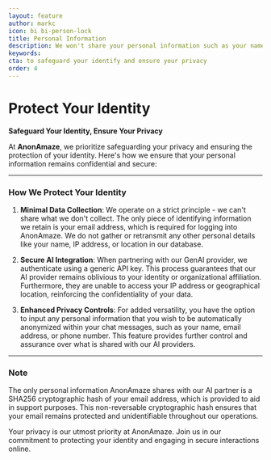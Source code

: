 ```yaml
---
layout: feature
author: markc
icon: bi bi-person-lock
title: Personal Information
description: We won't share your personal information such as your name, email address, IP address, or location with our AI provider.
keywords:
cta: to safeguard your identify and ensure your privacy
order: 4
---
```


# Protect Your Identity
**Safeguard Your Identity, Ensure Your Privacy**


At **AnonAmaze**, we prioritize safeguarding your privacy and ensuring the protection of your identity. Here's how we ensure that your personal information remains confidential and secure:

---

### How We Protect Your Identity

1. **Minimal Data Collection**: We operate on a strict principle - we can't share what we don't collect. The only piece of identifying information we retain is your email address, which is required for logging into AnonAmaze. We do not gather or retransmit any other personal details like your name, IP address, or location in our database.

2. **Secure AI Integration**: When partnering with our GenAI provider, we authenticate using a generic API key. This process guarantees that our AI provider remains oblivious to your identity or organizational affiliation. Furthermore, they are unable to access your IP address or geographical location, reinforcing the confidentiality of your data.

3. **Enhanced Privacy Controls**: For added versatility, you have the option to input any personal information that you wish to be automatically anonymized within your chat messages, such as your name, email address, or phone number. This feature provides further control and assurance over what is shared with our AI providers.

---

### Note

The only personal information AnonAmaze shares with our AI partner is a SHA256 cryptographic hash of your email address, which is provided to aid in support purposes. This non-reversable cryptographic hash ensures that your email remains protected and unidentifiable throughout our operations.

Your privacy is our utmost priority at AnonAmaze. Join us in our commitment to protecting your identity and engaging in secure interactions online.
